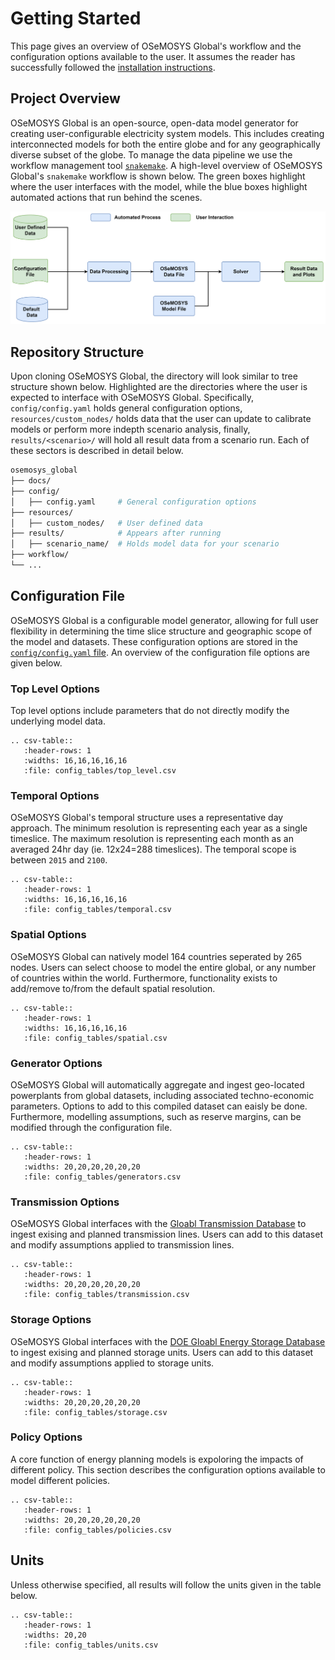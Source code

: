 # Getting Started

This page gives an overview of OSeMOSYS Global's workflow and the configuration options available to the user. It assumes the reader has successfully followed the [installation instructions](installation.md). 

## Project Overview

OSeMOSYS Global is an open-source, open-data model generator for creating user-configurable electricity system models. This includes creating interconnected models for both the entire globe and for any geographically diverse subset of the globe. To manage the data pipeline we use the workflow management tool [`snakemake`](https://snakemake.readthedocs.io/en/stable/). A high-level overview of OSeMOSYS Global's `snakemake` workflow is shown below. The green boxes highlight where the user interfaces with the model, while the blue boxes highlight automated actions that run behind the scenes.

![Flowchart-high-level](_static/flowchart-high-level.png "Flowchart")


## Repository Structure 

Upon cloning OSeMOSYS Global, the directory will look similar to tree structure shown below. Highlighted are the directories where the user is expected to interface with OSeMOSYS Global. Specifically, `config/config.yaml` holds general configuration options, `resources/custom_nodes/` holds data that the user can update to calibrate models or perform more indepth scenario analysis, finally, `results/<scenario>/` will hold all result data from a scenario run. Each of these sectors is described in detail below. 

```bash
osemosys_global
├── docs/                      
├── config/           
│   ├── config.yaml     # General configuration options 
├── resources/       
│   ├── custom_nodes/   # User defined data 
├── results/            # Appears after running 
│   ├── scenario_name/  # Holds model data for your scenario
├── workflow/                         
└── ...
```

## Configuration File

OSeMOSYS Global is a configurable model generator, allowing for full user flexibility in determining the time slice structure and geographic scope of the model and datasets. These configuration options are stored in the [`config/config.yaml` file](https://github.com/OSeMOSYS/osemosys_global/tree/master/config). An overview of the configuration file options are given below.

### Top Level Options
Top level options include parameters that do not directly modify the underlying model data. 

```{eval-rst}
.. csv-table::
   :header-rows: 1
   :widths: 16,16,16,16,16
   :file: config_tables/top_level.csv
```

### Temporal Options
OSeMOSYS Global's temporal structure uses a representative day approach. The minimum resolution is representing each year as a single timeslice. The maximum resolution is representing each month as an averaged 24hr day (ie. 12x24=288 timeslices). The temporal scope is between `2015` and `2100`.

```{eval-rst}
.. csv-table::
   :header-rows: 1
   :widths: 16,16,16,16,16
   :file: config_tables/temporal.csv
```

### Spatial Options
OSeMOSYS Global can natively model 164 countries seperated by 265 nodes. Users can select choose to model the entire global, or any number of countries within the world. Furthermore, functionality exists to add/remove to/from the default spatial resolution. 

```{eval-rst}
.. csv-table::
   :header-rows: 1
   :widths: 16,16,16,16,16
   :file: config_tables/spatial.csv
```

### Generator Options
OSeMOSYS Global will automatically aggregate and ingest geo-located powerplants from global datasets, including associated techno-economic parameters. Options to add to this compiled dataset can eaisly be done. Furthermore, modelling assumptions, such as reserve margins, can be modified through the configuration file. 

```{eval-rst}
.. csv-table::
   :header-rows: 1
   :widths: 20,20,20,20,20,20
   :file: config_tables/generators.csv
```

### Transmission Options
OSeMOSYS Global interfaces with the [Gloabl Transmission Database](https://www.sciencedirect.com/science/article/pii/S2352340924003895?dgcid=rss_sd_all) to ingest exising and planned transmission lines. Users can add to this dataset and modify assumptions applied to transmission lines. 

```{eval-rst}
.. csv-table::
   :header-rows: 1
   :widths: 20,20,20,20,20,20
   :file: config_tables/transmission.csv
```

### Storage Options
OSeMOSYS Global interfaces with the [DOE Gloabl Energy Storage Database](https://gesdb.sandia.gov/) to ingest exising and planned storage units. Users can add to this dataset and modify assumptions applied to storage units. 

```{eval-rst}
.. csv-table::
   :header-rows: 1
   :widths: 20,20,20,20,20,20
   :file: config_tables/storage.csv
```

### Policy Options
A core function of energy planning models is expoloring the impacts of different policy. This section describes the configuration options available to model different policies. 

```{eval-rst}
.. csv-table::
   :header-rows: 1
   :widths: 20,20,20,20,20,20
   :file: config_tables/policies.csv
```

## Units

Unless otherwise specified, all results will follow the units given in the table below.

```{eval-rst}
.. csv-table::
   :header-rows: 1
   :widths: 20,20
   :file: config_tables/units.csv
```

